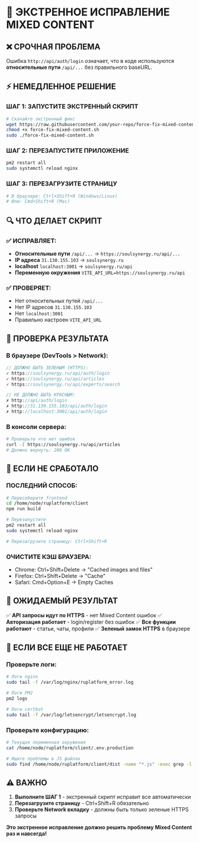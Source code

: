 # 🚨 ЭКСТРЕННОЕ ИСПРАВЛЕНИЕ MIXED CONTENT

## ❌ СРОЧНАЯ ПРОБЛЕМА
Ошибка `http://api/auth/login` означает, что в коде используются **относительные пути** `/api/...` без правильного baseURL.

## ⚡ НЕМЕДЛЕННОЕ РЕШЕНИЕ

### ШАГ 1: ЗАПУСТИТЕ ЭКСТРЕННЫЙ СКРИПТ
```bash
# Скачайте экстренный фикс
wget https://raw.githubusercontent.com/your-repo/force-fix-mixed-content.sh
chmod +x force-fix-mixed-content.sh
sudo ./force-fix-mixed-content.sh
```

### ШАГ 2: ПЕРЕЗАПУСТИТЕ ПРИЛОЖЕНИЕ
```bash
pm2 restart all
sudo systemctl reload nginx
```

### ШАГ 3: ПЕРЕЗАГРУЗИТЕ СТРАНИЦУ
```bash
# В браузере: Ctrl+Shift+R (Windows/Linux)
# Или: Cmd+Shift+R (Mac)
```

## 🔍 ЧТО ДЕЛАЕТ СКРИПТ

### ✅ ИСПРАВЛЯЕТ:
- **Относительные пути** `/api/...` → `https://soulsynergy.ru/api/...`
- **IP адреса** `31.130.155.103` → `soulsynergy.ru`
- **localhost** `localhost:3001` → `soulsynergy.ru/api`
- **Переменную окружения** `VITE_API_URL=https://soulsynergy.ru/api`

### ✅ ПРОВЕРЯЕТ:
- Нет относительных путей `/api/...`
- Нет IP адресов `31.130.155.103`
- Нет `localhost:3001`
- Правильно настроен `VITE_API_URL`

## 🧪 ПРОВЕРКА РЕЗУЛЬТАТА

### В браузере (DevTools > Network):
```javascript
// ДОЛЖНО БЫТЬ ЗЕЛЕНЫМ (HTTPS):
✓ https://soulsynergy.ru/api/auth/login
✓ https://soulsynergy.ru/api/articles
✓ https://soulsynergy.ru/api/experts/search

// НЕ ДОЛЖНО БЫТЬ КРАСНЫМ:
✗ http://api/auth/login
✗ http://31.130.155.103/api/auth/login
✗ http://localhost:3001/api/auth/login
```

### В консоли сервера:
```bash
# Проверьте что нет ошибок
curl -I https://soulsynergy.ru/api/articles
# Должно вернуть: 200 OK
```

## 🚨 ЕСЛИ НЕ СРАБОТАЛО

### ПОСЛЕДНИЙ СПОСОБ:
```bash
# Пересоберите frontend
cd /home/node/ruplatform/client
npm run build

# Перезапустите
pm2 restart all
sudo systemctl reload nginx

# Перезагрузите страницу: Ctrl+Shift+R
```

### ОЧИСТИТЕ КЭШ БРАУЗЕРА:
- Chrome: Ctrl+Shift+Delete → "Cached images and files"
- Firefox: Ctrl+Shift+Delete → "Cache"
- Safari: Cmd+Option+E → Empty Caches

## 🎯 ОЖИДАЕМЫЙ РЕЗУЛЬТАТ

✅ **API запросы идут по HTTPS** - нет Mixed Content ошибок
✅ **Авторизация работает** - login/register без ошибок
✅ **Все функции работают** - статьи, чаты, профили
✅ **Зеленый замок HTTPS** в браузере

## 🔧 ЕСЛИ ВСЕ ЕЩЕ НЕ РАБОТАЕТ

### Проверьте логи:
```bash
# Логи nginx
sudo tail -f /var/log/nginx/ruplatform_error.log

# Логи PM2
pm2 logs

# Логи certbot
sudo tail -f /var/log/letsencrypt/letsencrypt.log
```

### Проверьте конфигурацию:
```bash
# Текущая переменная окружения
cat /home/node/ruplatform/client/.env.production

# Ищите проблемы в JS файлах
sudo find /home/node/ruplatform/client/dist -name "*.js" -exec grep -l "/api/" {} \; | head -3
```

## ⚠️ ВАЖНО

1. **Выполните ШАГ 1** - экстренный скрипт исправит все автоматически
2. **Перезагрузите страницу** - Ctrl+Shift+R обязательно
3. **Проверьте Network вкладку** - должны быть только зеленые HTTPS запросы

**Это экстренное исправление должно решить проблему Mixed Content раз и навсегда!**
